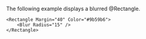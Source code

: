 The following example displays a blurred @Rectangle.

	<Rectangle Margin="40" Color="#9b59b6">
	    <Blur Radius="15" />
	</Rectangle>
